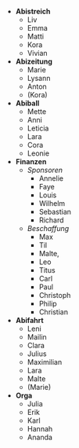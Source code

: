 - **Abistreich**
	- Liv
	- Emma
	- Matti
	- Kora
	- Vivian
- **Abizeitung**
	- Marie
	- Lysann
	- Anton
	- (Kora)
- **Abiball**
	- Mette
	- Anni
	- Leticia
	- Lara
	- Cora
	- Leonie
- **Finanzen**
	- *Sponsoren*
		- Annelie
		- Faye
		- Louis
		- Wilhelm
		- Sebastian
		- Richard
	- *Beschaffung*
		- Max
		- Til
		- Malte,
		- Leo
		- Titus
		- Carl
		- Paul
		- Christoph
		- Philip
		- Christian
- **Abifahrt**
	- Leni
	- Mailin
	- Clara
	- Julius
	- Maximilian
	- Lara
	- Malte
	- (Marie)
- **Orga**
	- Julia
	- Erik
	- Karl
	- Hannah
	- Ananda
